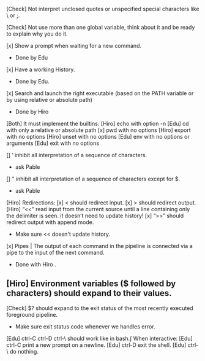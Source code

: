 [Check] Not interpret unclosed quotes or unspecified special characters like \ or ;.

[Check] Not use more than one global variable, think about it and be ready to explain why you do it.

[x] Show a prompt when waiting for a new command.
- Done by Edu

[x] Have a working History.
- Done by Edu.

[x] Search and launch the right executable (based on the PATH variable or by using relative or absolute path)
- Done by Hiro

[Both] It must implement the builtins:
    [Hiro] echo with option -n
    [Edu] cd with only a relative or absolute path
    [x] pwd with no options
    [Hiro] export with no options
    [Hiro] unset with no options
    [Edu] env with no options or arguments
    [Edu] exit with no options

[] ’ inhibit all interpretation of a sequence of characters.
- ask Pable

[] " inhibit all interpretation of a sequence of characters except for $.
- ask Pable

[Hiro] Redirections:
    [x] < should redirect input.
    [x] > should redirect output.
    [Hiro] “<<” read input from the current source until a line containing only the delimiter is seen. it doesn’t need to update history!
    [x] “>>” should redirect output with append mode.
- Make sure << doesn't update history.

[x] Pipes | The output of each command in the pipeline is connected via a pipe to the input of the next command.
- Done with Hiro .

[Hiro] Environment variables ($ followed by characters) should expand to their values.
- 

[Check] $? should expand to the exit status of the most recently executed foreground pipeline.
- Make sure exit status code whenever we handles error.

[Edu] ctrl-C ctrl-D ctrl-\ should work like in bash.∫
    When interactive:
      [Edu] ctrl-C print a new prompt on a newline.
      [Edu] ctrl-D exit the shell.
      [Edu] ctrl-\ do nothing.



